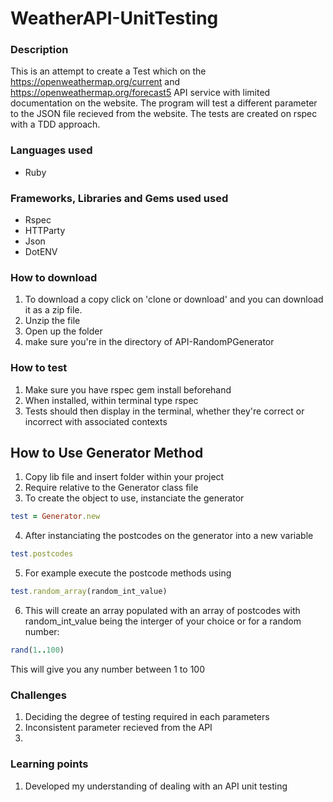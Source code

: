 # WeatherAPI-UnitTesting
### Description

This is an attempt to create a Test which on the https://openweathermap.org/current and https://openweathermap.org/forecast5 API service with limited documentation on the website. The program will test a different parameter to the JSON file recieved from the website. The tests are created on rspec with a TDD approach.

### Languages used
* Ruby 

### Frameworks, Libraries and Gems used used
* Rspec
* HTTParty
* Json
* DotENV

### How to download
1. To download a copy click on 'clone or download' and you can download it as a zip file.
2. Unzip the file
3. Open up the folder
4. make sure you're in the directory of API-RandomPGenerator

### How to test
1. Make sure you have rspec gem install beforehand 
2. When installed, within terminal type rspec 
3. Tests should then display in the terminal, whether they're correct or incorrect with associated contexts

## How to Use Generator Method
1. Copy lib file and insert folder within your project
2. Require relative to the Generator class file 
3. To create the object to use, instanciate the generator
```ruby
test = Generator.new
```
4. After instanciating the postcodes on the generator into a new variable 

```ruby
test.postcodes
```

5. For example execute the postcode methods using

```ruby
test.random_array(random_int_value)
```
6. This will create an array populated with an array of postcodes with random_int_value being the interger of your choice 
or for a random number:

```ruby
rand(1..100)
```
This will give you any number between 1 to 100

### Challenges 
1. Deciding the degree of testing required in each parameters
2. Inconsistent parameter recieved from the API
3. 


### Learning points
1. Developed my understanding of dealing with an API unit testing